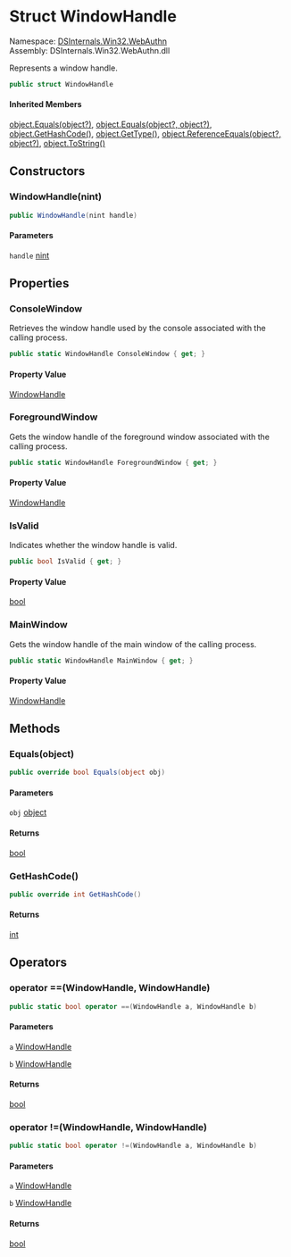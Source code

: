 # <a id="DSInternals_Win32_WebAuthn_WindowHandle"></a> Struct WindowHandle

Namespace: [DSInternals.Win32.WebAuthn](DSInternals.Win32.WebAuthn.md)  
Assembly: DSInternals.Win32.WebAuthn.dll  

Represents a window handle.

```csharp
public struct WindowHandle
```

#### Inherited Members

[object.Equals\(object?\)](https://learn.microsoft.com/dotnet/api/system.object.equals\#system\-object\-equals\(system\-object\)), 
[object.Equals\(object?, object?\)](https://learn.microsoft.com/dotnet/api/system.object.equals\#system\-object\-equals\(system\-object\-system\-object\)), 
[object.GetHashCode\(\)](https://learn.microsoft.com/dotnet/api/system.object.gethashcode), 
[object.GetType\(\)](https://learn.microsoft.com/dotnet/api/system.object.gettype), 
[object.ReferenceEquals\(object?, object?\)](https://learn.microsoft.com/dotnet/api/system.object.referenceequals), 
[object.ToString\(\)](https://learn.microsoft.com/dotnet/api/system.object.tostring)

## Constructors

### <a id="DSInternals_Win32_WebAuthn_WindowHandle__ctor_System_IntPtr_"></a> WindowHandle\(nint\)

```csharp
public WindowHandle(nint handle)
```

#### Parameters

`handle` [nint](https://learn.microsoft.com/dotnet/api/system.intptr)

## Properties

### <a id="DSInternals_Win32_WebAuthn_WindowHandle_ConsoleWindow"></a> ConsoleWindow

Retrieves the window handle used by the console associated with the calling process.

```csharp
public static WindowHandle ConsoleWindow { get; }
```

#### Property Value

 [WindowHandle](DSInternals.Win32.WebAuthn.WindowHandle.md)

### <a id="DSInternals_Win32_WebAuthn_WindowHandle_ForegroundWindow"></a> ForegroundWindow

Gets the window handle of the foreground window associated with the calling process.

```csharp
public static WindowHandle ForegroundWindow { get; }
```

#### Property Value

 [WindowHandle](DSInternals.Win32.WebAuthn.WindowHandle.md)

### <a id="DSInternals_Win32_WebAuthn_WindowHandle_IsValid"></a> IsValid

Indicates whether the window handle is valid.

```csharp
public bool IsValid { get; }
```

#### Property Value

 [bool](https://learn.microsoft.com/dotnet/api/system.boolean)

### <a id="DSInternals_Win32_WebAuthn_WindowHandle_MainWindow"></a> MainWindow

Gets the window handle of the main window of the calling process.

```csharp
public static WindowHandle MainWindow { get; }
```

#### Property Value

 [WindowHandle](DSInternals.Win32.WebAuthn.WindowHandle.md)

## Methods

### <a id="DSInternals_Win32_WebAuthn_WindowHandle_Equals_System_Object_"></a> Equals\(object\)

```csharp
public override bool Equals(object obj)
```

#### Parameters

`obj` [object](https://learn.microsoft.com/dotnet/api/system.object)

#### Returns

 [bool](https://learn.microsoft.com/dotnet/api/system.boolean)

### <a id="DSInternals_Win32_WebAuthn_WindowHandle_GetHashCode"></a> GetHashCode\(\)

```csharp
public override int GetHashCode()
```

#### Returns

 [int](https://learn.microsoft.com/dotnet/api/system.int32)

## Operators

### <a id="DSInternals_Win32_WebAuthn_WindowHandle_op_Equality_DSInternals_Win32_WebAuthn_WindowHandle_DSInternals_Win32_WebAuthn_WindowHandle_"></a> operator ==\(WindowHandle, WindowHandle\)

```csharp
public static bool operator ==(WindowHandle a, WindowHandle b)
```

#### Parameters

`a` [WindowHandle](DSInternals.Win32.WebAuthn.WindowHandle.md)

`b` [WindowHandle](DSInternals.Win32.WebAuthn.WindowHandle.md)

#### Returns

 [bool](https://learn.microsoft.com/dotnet/api/system.boolean)

### <a id="DSInternals_Win32_WebAuthn_WindowHandle_op_Inequality_DSInternals_Win32_WebAuthn_WindowHandle_DSInternals_Win32_WebAuthn_WindowHandle_"></a> operator \!=\(WindowHandle, WindowHandle\)

```csharp
public static bool operator !=(WindowHandle a, WindowHandle b)
```

#### Parameters

`a` [WindowHandle](DSInternals.Win32.WebAuthn.WindowHandle.md)

`b` [WindowHandle](DSInternals.Win32.WebAuthn.WindowHandle.md)

#### Returns

 [bool](https://learn.microsoft.com/dotnet/api/system.boolean)

